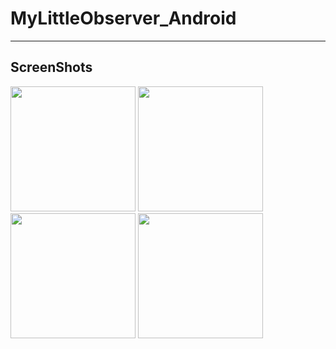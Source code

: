 # MyLittleObserver_Android
---------------------------
ScreenShots
---------------
<div>
<img width="200" src="https://user-images.githubusercontent.com/51434873/83447476-7b0bc600-a48b-11ea-8b69-4e19f73c6815.png">
<img width="200" src="https://user-images.githubusercontent.com/51434873/83447854-0422fd00-a48c-11ea-8aaa-1a062b01ab42.png">
<img width="200" src="https://user-images.githubusercontent.com/51434873/83447904-1b61ea80-a48c-11ea-8429-e9ca1e6c0fb9.png">
<img width="200" src="https://user-images.githubusercontent.com/51434873/83447981-37658c00-a48c-11ea-8f65-6353b8d947ed.png">
</div>

